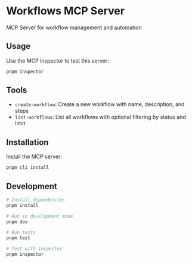 # Workflows MCP Server

MCP Server for workflow management and automation

## Usage

Use the MCP inspector to test this server:

```bash
pnpm inspector
```

## Tools

- `create-workflow`: Create a new workflow with name, description, and steps
- `list-workflows`: List all workflows with optional filtering by status and limit

## Installation

Install the MCP server:

```bash
pnpm cli install
```

## Development

```bash
# Install dependencies
pnpm install

# Run in development mode
pnpm dev

# Run tests
pnpm test

# Test with inspector
pnpm inspector
```